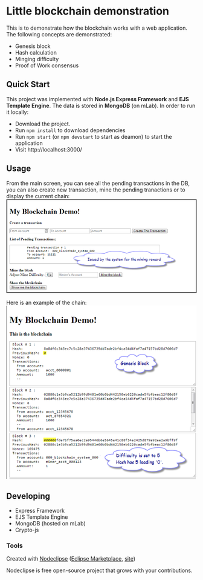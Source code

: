 

# Little blockchain demonstration

This is to demonstrate how the blockchain works with a web application. The following concepts are demonstrated:
 - Genesis block 
 - Hash calculation
 - Minging difficulty
 - Proof of Work consensus

## Quick Start

This project was implemented with **Node.js Express Framework** and **EJS Template Engine**. The data is stored in **MongoDB** (on mLab). In order to run it locally:

 - Download the project.
 - Run `npm install` to download dependencies
 - Run `npm start` (or `npm devstart` to start as deamon) to start the application
 - Visit http://localhost:3000/

## Usage

From the main screen, you can see all the pending transactions in the DB, you can also create new transaction, mine the pending tranactions or to display the current chain:
    ![Alt text](/images/ss-1.png?raw=true "Main screen")

Here is an example of the chain:
    ![Alt text](/images/ss-2.png?raw=true "Blockchain Display")
 <!--
 - To play around with the demo, go to: http://ec2-34-217-113-112.us-west-2.compute.amazonaws.com:3000/ - my DEV environment on AWS. 
-->
## Developing  
  - Express Framework
  - EJS Template Engine
  - MongoDB (hosted on mLab)
  - Crypto-js

### Tools

Created with [Nodeclipse](https://github.com/Nodeclipse/nodeclipse-1)
 ([Eclipse Marketplace](http://marketplace.eclipse.org/content/nodeclipse), [site](http://www.nodeclipse.org))   

Nodeclipse is free open-source project that grows with your contributions.

